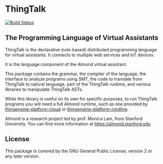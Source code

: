 # ThingTalk

[![Build Status](https://travis-ci.org/Stanford-Mobisocial-IoT-Lab/ThingTalk.svg?branch=master)](https://travis-ci.org/Stanford-Mobisocial-IoT-Lab/ThingTalk)

## The Programming Language of Virtual Assistants

ThingTalk is the declarative (rule-based) distributed programming
language for virtual assistants. It connects to multiple web services
and IoT devices.

It is the language component of the Almond virtual assistant.

This package contains the grammar, the compiler of the language,
the interface to analyze programs using SMT, the code to translate
from ThingTalk to natural language, part of the ThingTalk runtime,
and various libraries to manipulate ThingTalk ASTs.

While this library is useful on its own for specific purposes, to
run ThingTalk programs you will need a full Almond runtime, such
as one provided by [thingengine-platform-cloud](thingengine-platform-cloud)
or [thingengine-platform-cmdline](thingengine-platform-cmdline).

Almond is a research project led by prof. Monica Lam,
from Stanford University.  You can find more information at
<https://almond.stanford.edu>

## License

This package is covered by the GNU General Public License, version 2
or any later version.

